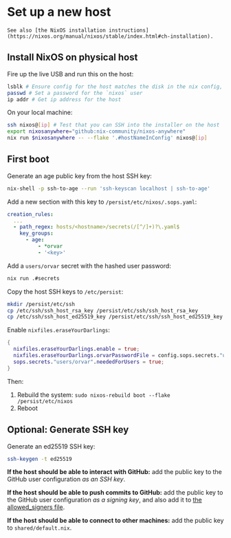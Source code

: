 # Set up a new host

```admonish info
See also [the NixOS installation instructions](https://nixos.org/manual/nixos/stable/index.html#ch-installation).
```

## Install NixOS on physical host

Fire up the live USB and run this on the host:

```sh
lsblk # Ensure config for the host matches the disk in the nix config, eg nvme0n1
passwd # Set a password for the `nixos` user
ip addr # Get ip address for the host
```

On your local machine:

```sh
ssh nixos@[ip] # Test that you can SSH into the installer on the host
export nixosanywhere="github:nix-community/nixos-anywhere"
nix run $nixosanywhere -- --flake '.#hostNameInConfig' nixos@[ip]
```

## First boot

Generate an age public key from the host SSH key:

```bash
nix-shell -p ssh-to-age --run 'ssh-keyscan localhost | ssh-to-age'
```

Add a new section with this key to `/persist/etc/nixos/.sops.yaml`:

```yaml
creation_rules:
  ...
  - path_regex: hosts/<hostname>/secrets(/[^/]+)?\.yaml$
    key_groups:
      - age:
          - *orvar
          - '<key>'
```

Add a `users/orvar` secret with the hashed user password:

```bash
nix run .#secrets
```

Copy the host SSH keys to `/etc/persist`:

```bash
mkdir /persist/etc/ssh
cp /etc/ssh/ssh_host_rsa_key /persist/etc/ssh/ssh_host_rsa_key
cp /etc/ssh/ssh_host_ed25519_key /persist/etc/ssh/ssh_host_ed25519_key
```

Enable `nixfiles.eraseYourDarlings`:

```nix
{
  nixfiles.eraseYourDarlings.enable = true;
  nixfiles.eraseYourDarlings.orvarPasswordFile = config.sops.secrets."users/orvar".path;
  sops.secrets."users/orvar".neededForUsers = true;
}
```

Then:

1. Rebuild the system: `sudo nixos-rebuild boot --flake /persist/etc/nixos`
2. Reboot

## Optional: Generate SSH key

Generate an ed25519 SSH key:

```bash
ssh-keygen -t ed25519
```

**If the host should be able to interact with GitHub:** add the public key to
the GitHub user configuration _as an SSH key_.

**If the host should be able to push commits to GitHub:** add
the public key to the GitHub user configuration _as a signing key_, and also add
it to [the allowed_signers
file](https://github.com/orvar/dotfiles/blob/master/dot_config/git/allowed_signers.tmpl).

**If the host should be able to connect to other machines:** add the public key
to `shared/default.nix`.
